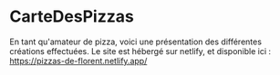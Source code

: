 # CarteDesPizzas

En tant qu'amateur de pizza, voici une présentation des différentes créations effectuées.
Le site est hébergé sur netlify, et disponible ici : https://pizzas-de-florent.netlify.app/
